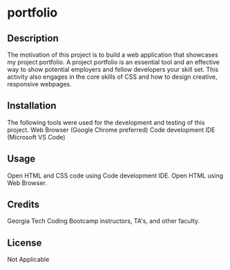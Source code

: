 # portfolio

## Description

The motivation of this project is to build a web application that showcases my project portfolio. A project portfolio is an essential tool and an effective way to show potential employers and fellow developers your skill set. This activity also engages in the core skills of CSS and how to design creative, responsive webpages. 

## Installation

The following tools were used for the development and testing of this project. Web Browser (Google Chrome preferred) Code development IDE (Microsoft VS Code)

## Usage

Open HTML and CSS code using Code development IDE. Open HTML using Web Browser.


## Credits

Georgia Tech Coding Bootcamp instructors, TA's, and other faculty.

## License
Not Applicable